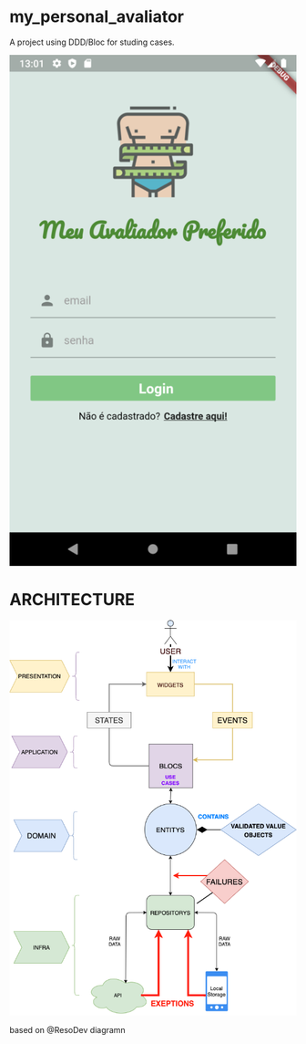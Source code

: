 # my_personal_avaliator

A project using DDD/Bloc for studing cases.

![Login Page](https://github.com/eddycn3/mobile-meu-avaliador-preferido/blob/master/app_images/login.png)

# ARCHITECTURE

![Login Page](https://github.com/eddycn3/mobile-meu-avaliador-preferido/blob/master/app_images/app_architecture.png)

based on @ResoDev diagramn
